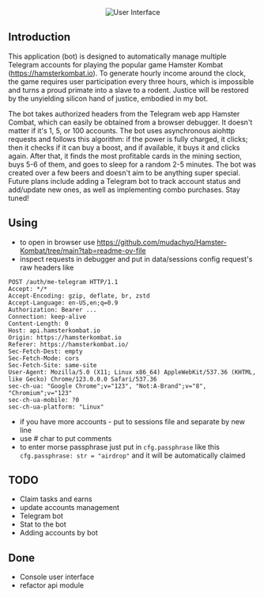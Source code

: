 
<p align="center">
  <img src="https://github.com/9ft6/hamster_farm/raw/media/pics/cui.png" alt="User Interface">
</p>

## Introduction

This application (bot) is designed to automatically manage multiple Telegram accounts for playing the popular game Hamster Kombat (https://hamsterkombat.io). To generate hourly income around the clock, the game requires user participation every three hours, which is impossible and turns a proud primate into a slave to a rodent. Justice will be restored by the unyielding silicon hand of justice, embodied in my bot.

The bot takes authorized headers from the Telegram web app Hamster Combat, which can easily be obtained from a browser debugger. It doesn't matter if it's 1, 5, or 100 accounts. The bot uses asynchronous aiohttp requests and follows this algorithm: if the power is fully charged, it clicks; then it checks if it can buy a boost, and if available, it buys it and clicks again. After that, it finds the most profitable cards in the mining section, buys 5-6 of them, and goes to sleep for a random 2-5 minutes. The bot was created over a few beers and doesn't aim to be anything super special. Future plans include adding a Telegram bot to track account status and add/update new ones, as well as implementing combo purchases. Stay tuned!

## Using
- to open in browser use
https://github.com/mudachyo/Hamster-Kombat/tree/main?tab=readme-ov-file
- inspect requests in debugger and put in data/sessions config request's raw headers like 
```
POST /auth/me-telegram HTTP/1.1
Accept: */*
Accept-Encoding: gzip, deflate, br, zstd
Accept-Language: en-US,en;q=0.9
Authorization: Bearer ...
Connection: keep-alive
Content-Length: 0
Host: api.hamsterkombat.io
Origin: https://hamsterkombat.io
Referer: https://hamsterkombat.io/
Sec-Fetch-Dest: empty
Sec-Fetch-Mode: cors
Sec-Fetch-Site: same-site
User-Agent: Mozilla/5.0 (X11; Linux x86_64) AppleWebKit/537.36 (KHTML, like Gecko) Chrome/123.0.0.0 Safari/537.36
sec-ch-ua: "Google Chrome";v="123", "Not:A-Brand";v="8", "Chromium";v="123"
sec-ch-ua-mobile: ?0
sec-ch-ua-platform: "Linux"
```
- if you have more accounts - put to sessions file and separate by new line
- use # char to put comments
- to enter morse passphrase just put in ```cfg.passphrase``` like this ```cfg.passphrase: str = "airdrop"``` and it will be automatically claimed

## TODO
- Claim tasks and earns
- update accounts management
- Telegram bot
- Stat to the bot
- Adding accounts by bot

## Done
- Console user interface
- refactor api module 

